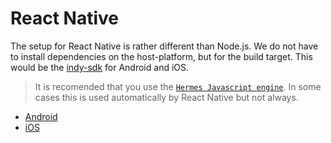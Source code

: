 # React Native

The setup for React Native is rather different than Node.js. We do not have to install dependencies on the host-platform, but for the build target. This would be the
[indy-sdk](https://github.com/hyperledger/indy-sdk) for Android and iOS.

>It is recomended that you use the [`Hermes Javascript engine`](https://hermesengine.dev/). In some cases this is used automatically by React Native but not always.

- [Android](./android.md)
- [iOS](./ios.md)

